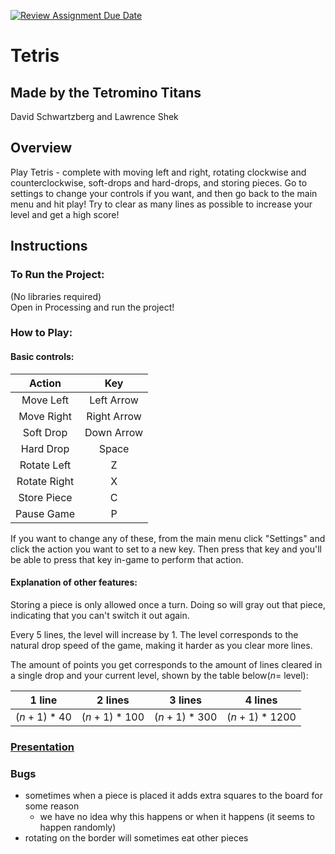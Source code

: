 [![Review Assignment Due Date](https://classroom.github.com/assets/deadline-readme-button-24ddc0f5d75046c5622901739e7c5dd533143b0c8e959d652212380cedb1ea36.svg)](https://classroom.github.com/a/syDSSnTt)
# Tetris

## Made by the Tetromino Titans 
David Schwartzberg and Lawrence Shek

## Overview
Play Tetris - complete with moving left and right, rotating clockwise and counterclockwise, soft-drops and hard-drops, and storing pieces. Go to settings to change your controls if you want, and then go back to the main menu and hit play! Try to clear as many lines as possible to increase your level and get a high score!

## Instructions

### To Run the Project: 
(No libraries required) <br>
Open in Processing and run the project!

### How to Play:

#### Basic controls:
| Action | Key |
|:------:|:---:|
| Move Left | Left Arrow |
| Move Right | Right Arrow |
| Soft Drop | Down Arrow |
| Hard Drop | Space |
| Rotate Left | Z |
| Rotate Right | X |
| Store Piece | C |
| Pause Game | P | 

If you want to change any of these, from the main menu click "Settings" and click the action you want to set to a new key. Then press that key and you'll be able to press that key in-game to perform that action. <br>

#### Explanation of other features: 
Storing a piece is only allowed once a turn. Doing so will gray out that piece, indicating that you can't switch it out again. <br>

Every 5 lines, the level will increase by 1. The level corresponds to the natural drop speed of the game, making it harder as you clear more lines. <br>

The amount of points you get corresponds to the amount of lines cleared in a single drop and your current level, shown by the table below($n=$ level): <br>

| 1 line | 2 lines | 3 lines | 4 lines |
|:------:|:-------:|:-------:|:-------:|
|$(n+1)*40$|$(n+1)*100$|$(n+1)*300$|$(n+1)*1200$|


### [Presentation](https://drive.google.com/file/d/1KItV9IXt0gwXrcgZi2gb-de3LABWR3qz/view?usp=drive_link)

### Bugs
- sometimes when a piece is placed it adds extra squares to the board for some reason
  - we have no idea why this happens or when it happens (it seems to happen randomly)
- rotating on the border will sometimes eat other pieces  

